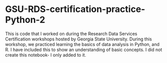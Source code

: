 # GSU-RDS-certification-practice-Python-2
This is code that I worked on during the Research Data Services Certification workshops hosted by Georgia State University. During this workshop, we practiced learning the basics of data analysis in Python, and R. I have included this to show an understanding of basic concepts. I did not create this notebook- I only added to it.

